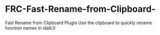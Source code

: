 # FRC-Fast-Rename-from-Clipboard-
Fast Rename from Clipboard Plugin
Use the clipboard to quickly rename function names in ida9.0
